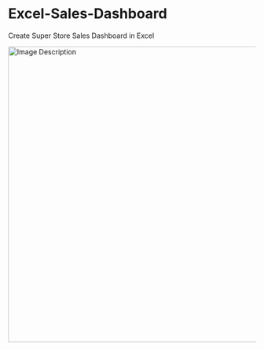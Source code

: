 # Excel-Sales-Dashboard
Create Super Store Sales Dashboard in Excel

<img src="https://github.com/Sarikakadam825/Excel-Sales-Dashboard/blob/e22aa1e2924842d9e10fefac8b68ba504f75276b/Excel%20Dashborad.xlsx" alt="Image Description" width="600">
<be>
